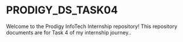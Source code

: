 # PRODIGY_DS_TASK04
Welcome to the Prodigy InfoTech Internship repository! This repository documents are for Task 4 of my internship journey..
